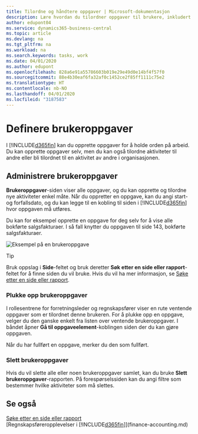 ```yaml
---
title: Tilordne og håndtere oppgaver | Microsoft-dokumentasjon
description: Lære hvordan du tilordner oppgaver til brukere, inkludert din regnskapsfører i Business Central
author: edupont04
ms.service: dynamics365-business-central
ms.topic: article
ms.devlang: na
ms.tgt_pltfrm: na
ms.workload: na
ms.search.keywords: tasks, work
ms.date: 04/01/2020
ms.author: edupont
ms.openlocfilehash: 828a6e91a55786603b019e29e49d0e14bf4f57f0
ms.sourcegitcommit: 88e4b30eaf6fa32af0c1452ce2f85ff1111c75e2
ms.translationtype: HT
ms.contentlocale: nb-NO
ms.lasthandoff: 04/01/2020
ms.locfileid: "3187583"
---
```

# <a name="define-user-tasks"></a>Definere brukeroppgaver
I [!INCLUDE[d365fin](includes/d365fin_md.md)] kan du opprette oppgaver for å holde orden på arbeid. Du kan opprette oppgaver selv, men du kan også tilordne aktiviteter til andre eller bli tilordnet til en aktivitet av andre i organisasjonen.  

## <a name="managing-user-tasks"></a>Administrere brukeroppgaver
**Brukeroppgaver**-siden viser alle oppgaver, og du kan opprette og tilordne nye aktiviteter enkel måte. Når du oppretter en oppgave, kan du angi start- og forfallsdato, og du kan legge til en kobling til siden i [!INCLUDE[d365fin](includes/d365fin_md.md)] hvor oppgaven må utføres.  

Du kan for eksempel opprette en oppgave for deg selv for å vise alle bokførte salgsfakturaer. I så fall knytter du oppgaven til side 143, bokførte salgsfakturaer.  

![Eksempel på en brukeroppgave](media/across-user-tasks/sample-user-task.png "Eksempel på en brukeroppgave")

> [!TIP]  
>  Bruk oppslag i **Side**-feltet og bruk deretter **Søk etter en side eller rapport**-feltet for å finne siden du vil bruke. Hvis du vil ha mer informasjon, se [Søke etter en side eller rapport](ui-search.md).  

### <a name="picking-up-user-tasks"></a>Plukke opp brukeroppgaver
I rollesentrene for forretningsleder og regnskapsfører viser en rute ventende oppgaver som er tilordnet denne brukeren. For å plukke opp en oppgave, velger du den ganske enkelt fra listen over ventende brukeroppgaver. I båndet åpner **Gå til oppgaveelement**-koblingen siden der du kan gjøre oppgaven.  

Når du har fullført en oppgave, merker du den som fullført.  

### <a name="deleting-user-tasks"></a>Slett brukeroppgaver
Hvis du vil slette alle eller noen brukeroppgaver samlet, kan du bruke **Slett brukeroppgaver**-rapporten. På forespørselssiden kan du angi filtre som bestemmer hvilke aktiviteter som må slettes.  

## <a name="see-also"></a>Se også
[Søke etter en side eller rapport](ui-search.md)  
[Regnskapsføreropplevelser i [!INCLUDE[d365fin](includes/d365fin_md.md)]](finance-accounting.md)  
